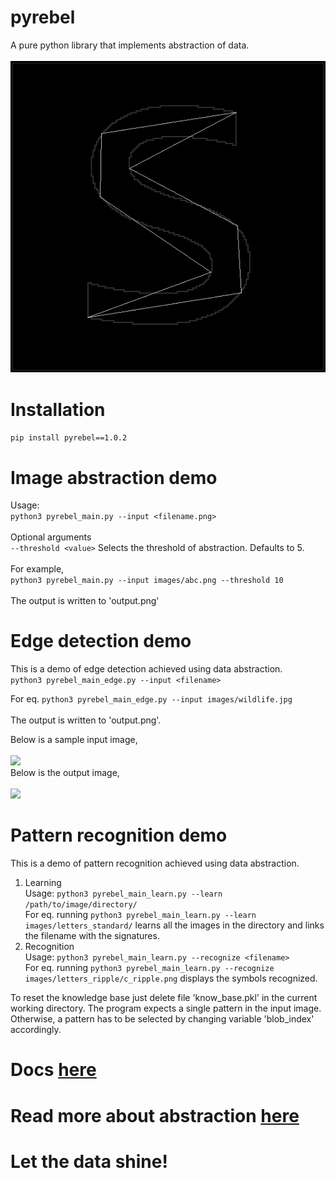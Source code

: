 # pyrebel
A pure python library that implements abstraction of data.<br><br>
<img src="animation.gif"></img>

# Installation
```pip install pyrebel==1.0.2```

# Image abstraction demo
Usage:<br>
```python3 pyrebel_main.py --input <filename.png>```<br><br>
Optional arguments<br>
```--threshold <value>``` Selects the threshold of abstraction. Defaults to 5.<br><br>
For example,<br>
```python3 pyrebel_main.py --input images/abc.png --threshold 10```<br><br>
The output is written to 'output.png'

# Edge detection demo
This is a demo of edge detection achieved using data abstraction.<br>
```python3 pyrebel_main_edge.py --input <filename>```<br>

For eq.
```python3 pyrebel_main_edge.py --input images/wildlife.jpg```<br><br>
The output is written to 'output.png'.

Below is a sample input image,<br><br>
<img src="images/small_wildlife.jpg"></img><br>Below is the output image,<br><br><img src="images/output_wildlife.png"></img>

# Pattern recognition demo
This is a demo of pattern recognition achieved using data abstraction.<br>
1. Learning<br>
   Usage: ```python3 pyrebel_main_learn.py --learn /path/to/image/directory/```<br>
   For eq. running ```python3 pyrebel_main_learn.py --learn images/letters_standard/``` learns all the images
   in the directory and links the filename with the signatures.
2. Recognition<br>
   Usage: ```python3 pyrebel_main_learn.py --recognize <filename>```<br>
   For eq. running ```python3 pyrebel_main_learn.py --recognize images/letters_ripple/c_ripple.png``` displays the
   symbols recognized.
   
To reset the knowledge base just delete file 'know_base.pkl' in the current working directory.
The program expects a single pattern in the input image. Otherwise, a pattern has to be selected by changing variable 'blob_index' accordingly.

# Docs <a href="https://github.com/ps-nithin/pyrebel/blob/main/DOCS.md">here</a>
# Read more about abstraction <a href="https://github.com/ps-nithin/pyrebel/blob/main/intro-r2.pdf">here</a>

# Let the data shine!
